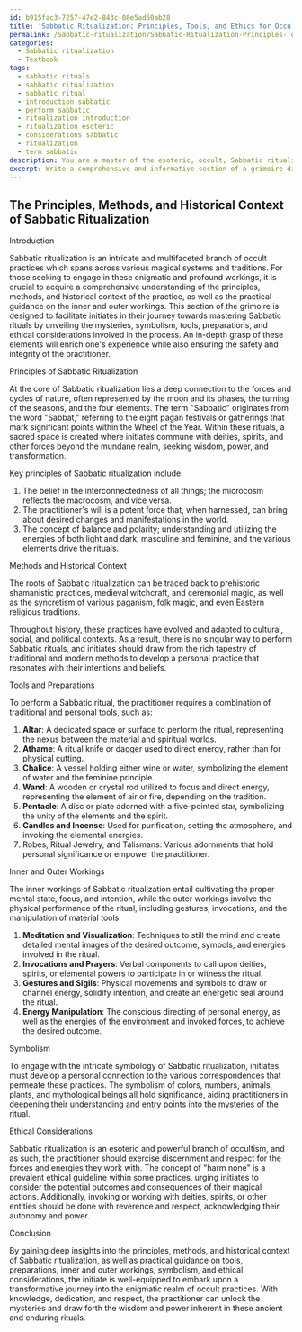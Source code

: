 ```yaml
---
id: b915fac3-7257-47e2-843c-08e5ad50ab28
title: 'Sabbatic Ritualization: Principles, Tools, and Ethics for Occult Practices'
permalink: /Sabbatic-ritualization/Sabbatic-Ritualization-Principles-Tools-and-Ethics-for-Occult-Practices/
categories:
  - Sabbatic ritualization
  - Textbook
tags:
  - sabbatic rituals
  - sabbatic ritualization
  - sabbatic ritual
  - introduction sabbatic
  - perform sabbatic
  - ritualization introduction
  - ritualization esoteric
  - considerations sabbatic
  - ritualization
  - term sabbatic
description: You are a master of the esoteric, occult, Sabbatic ritualization and education, you have written many textbooks on the subject in ways that provide students with rich and deep understanding of the subject. You are being asked to write textbook-like sections on a topic and you do it with full context, explainability, and reliability in accuracy to the true facts of the topic at hand, in a textbook style that a student would easily be able to learn from, in a rich, engaging, and contextual way. Always include relevant context (such as formulas and history), related concepts, and in a way that someone can gain deep insights from.
excerpt: Write a comprehensive and informative section of a grimoire discussing the principles, methods, and historical context of Sabbatic ritualization, providing practical guidance and deep understanding for initiates seeking to engage in these occult practices. Include details about the tools, preparations, inner and outer workings, symbolism, and any ethical considerations that should be taken into account during the performance of these rituals.
---
```


## The Principles, Methods, and Historical Context of Sabbatic Ritualization

Introduction

Sabbatic ritualization is an intricate and multifaceted branch of occult practices which spans across various magical systems and traditions. For those seeking to engage in these enigmatic and profound workings, it is crucial to acquire a comprehensive understanding of the principles, methods, and historical context of the practice, as well as the practical guidance on the inner and outer workings. This section of the grimoire is designed to facilitate initiates in their journey towards mastering Sabbatic rituals by unveiling the mysteries, symbolism, tools, preparations, and ethical considerations involved in the process. An in-depth grasp of these elements will enrich one's experience while also ensuring the safety and integrity of the practitioner. 

Principles of Sabbatic Ritualization

At the core of Sabbatic ritualization lies a deep connection to the forces and cycles of nature, often represented by the moon and its phases, the turning of the seasons, and the four elements. The term "Sabbatic" originates from the word "Sabbat," referring to the eight pagan festivals or gatherings that mark significant points within the Wheel of the Year. Within these rituals, a sacred space is created where initiates commune with deities, spirits, and other forces beyond the mundane realm, seeking wisdom, power, and transformation. 

Key principles of Sabbatic ritualization include:

1. The belief in the interconnectedness of all things; the microcosm reflects the macrocosm, and vice versa.
2. The practitioner's will is a potent force that, when harnessed, can bring about desired changes and manifestations in the world.
3. The concept of balance and polarity; understanding and utilizing the energies of both light and dark, masculine and feminine, and the various elements drive the rituals.

Methods and Historical Context

The roots of Sabbatic ritualization can be traced back to prehistoric shamanistic practices, medieval witchcraft, and ceremonial magic, as well as the syncretism of various paganism, folk magic, and even Eastern religious traditions. 

Throughout history, these practices have evolved and adapted to cultural, social, and political contexts. As a result, there is no singular way to perform Sabbatic rituals, and initiates should draw from the rich tapestry of traditional and modern methods to develop a personal practice that resonates with their intentions and beliefs. 

Tools and Preparations

To perform a Sabbatic ritual, the practitioner requires a combination of traditional and personal tools, such as:

1. **Altar**: A dedicated space or surface to perform the ritual, representing the nexus between the material and spiritual worlds.
2. **Athame**: A ritual knife or dagger used to direct energy, rather than for physical cutting.
3. **Chalice**: A vessel holding either wine or water, symbolizing the element of water and the feminine principle.
4. **Wand**: A wooden or crystal rod utilized to focus and direct energy, representing the element of air or fire, depending on the tradition.
5. **Pentacle**: A disc or plate adorned with a five-pointed star, symbolizing the unity of the elements and the spirit.
6. **Candles and Incense**: Used for purification, setting the atmosphere, and invoking the elemental energies.
7. Robes, Ritual Jewelry, and Talismans: Various adornments that hold personal significance or empower the practitioner.

Inner and Outer Workings

The inner workings of Sabbatic ritualization entail cultivating the proper mental state, focus, and intention, while the outer workings involve the physical performance of the ritual, including gestures, invocations, and the manipulation of material tools.

1. **Meditation and Visualization**: Techniques to still the mind and create detailed mental images of the desired outcome, symbols, and energies involved in the ritual.
2. **Invocations and Prayers**: Verbal components to call upon deities, spirits, or elemental powers to participate in or witness the ritual.
3. **Gestures and Sigils**: Physical movements and symbols to draw or channel energy, solidify intention, and create an energetic seal around the ritual.
4. **Energy Manipulation**: The conscious directing of personal energy, as well as the energies of the environment and invoked forces, to achieve the desired outcome.

Symbolism

To engage with the intricate symbology of Sabbatic ritualization, initiates must develop a personal connection to the various correspondences that permeate these practices. The symbolism of colors, numbers, animals, plants, and mythological beings all hold significance, aiding practitioners in deepening their understanding and entry points into the mysteries of the ritual.

Ethical Considerations

Sabbatic ritualization is an esoteric and powerful branch of occultism, and as such, the practitioner should exercise discernment and respect for the forces and energies they work with. The concept of "harm none" is a prevalent ethical guideline within some practices, urging initiates to consider the potential outcomes and consequences of their magical actions. Additionally, invoking or working with deities, spirits, or other entities should be done with reverence and respect, acknowledging their autonomy and power. 

Conclusion

By gaining deep insights into the principles, methods, and historical context of Sabbatic ritualization, as well as practical guidance on tools, preparations, inner and outer workings, symbolism, and ethical considerations, the initiate is well-equipped to embark upon a transformative journey into the enigmatic realm of occult practices. With knowledge, dedication, and respect, the practitioner can unlock the mysteries and draw forth the wisdom and power inherent in these ancient and enduring rituals.
